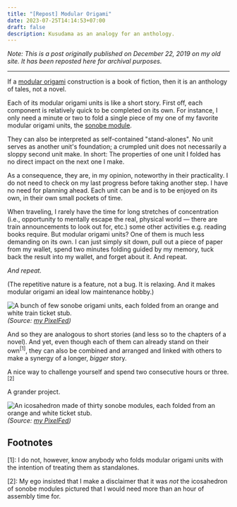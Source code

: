 ```yaml
---
title: "[Repost] Modular Origami"
date: 2023-07-25T14:14:53+07:00
draft: false
description: Kusudama as an analogy for an anthology.
---
```




*Note: This is a post originally published on December 22, 2019 on my old site. It has been reposted here for archival purposes.*

---

If a [modular origami](https://en.wikipedia.org/wiki/Modular_origami) construction is a book of fiction, then it is an anthology of tales, not a novel. <!--more-->

Each of its modular origami units is like a short story. First off, each component is relatively quick to be completed on its own. For instance, I only need a minute or two to fold a single piece of my one of my favorite modular origami units, the [sonobe module](https://en.wikipedia.org/wiki/Sonobe).

They can also be interpreted as self-contained "stand-alones". No unit serves as another unit's foundation; a crumpled unit does not necessarily a sloppy second unit make. In short: The properties of one unit I folded has no direct impact on the next one I make.

As a consequence, they are, in my opinion, noteworthy in their practicality. I do not need to check on my last progress before taking another step. I have no need for planning ahead. Each unit can be and is to be enjoyed on its own, in their own small pockets of time.

When traveling, I rarely have the time for long stretches of concentration (i.e., opportunity to mentally escape the real, physical world — there are train announcements to look out for, etc.) some other activities e.g. reading books require. But modular origami units? One of them is much less demanding on its own. I can just simply sit down, pull out a piece of paper from my wallet, spend two minutes folding guided by my memory, tuck back the result into my wallet, and forget about it. And repeat.

*And repeat.*

(The repetitive nature is a feature, not a bug. It is relaxing. And it makes modular origami an ideal low maintenance hobby.)

![A bunch of few sonobe origami units, each folded from an orange and white train ticket stub.](https://pixelfed.de/storage/m/cc01fd9486d67cc6fa233a71de08426cc20f8919/79297726ac28badeb857d4924fb9265fab57155f/3zE02bpW1UvEY1uncvVkv15r89j59QUzgF0cLPZs.jpeg)
*(Source: [my PixelFed](https://pixelfed.de/p/thetreesmarched/114337165214879744))*

And so they are analogous to short stories (and less so to the chapters of a novel). And yet, even though each of them can already stand on their own<sup>[1]</sup>, they can also be combined and arranged and linked with others to make a synergy of a longer, *bigger* story.

A nice way to challenge yourself and spend two consecutive hours or three.<sup>[2]</sup>

A grander project.

![An icosahedron made of thirty sonobe modules, each folded from an orange and white ticket stub.](https://pixelfed.de/storage/m/ebbba457f15a41f29e66bf69f0a5a4d0c974249a/79297726ac28badeb857d4924fb9265fab57155f/9O5JiQQ7WxGi5eNu5v7fG4UuKvsBfnoued0tgIme.jpeg)
*(Source: [my PixelFed](https://pixelfed.de/p/thetreesmarched/103115626037514240))*

## Footnotes

[1]: I do not, however, know anybody who folds modular origami units with the intention of treating them as standalones.

[2]: My ego insisted that I make a disclaimer that it was *not* the icosahedron of sonobe modules pictured that I would need more than an hour of assembly time for.